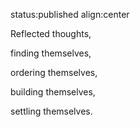 status:published
align:center

Reflected thoughts, 

finding themselves,

ordering themselves,

building themselves,

settling themselves.